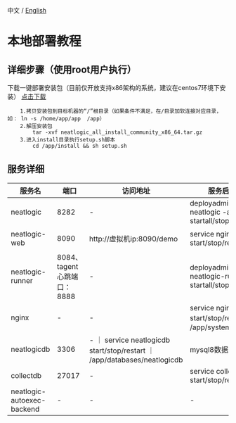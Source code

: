 中文 / [English](LOCAL_INSTALL.en.md)

# 本地部署教程

## 详细步骤（使用root用户执行）
下载一键部署安装包（目前仅开放支持x86架构的系统，建议在centos7环境下安装）
[点击下载](https://pan.baidu.com/s/1WsTvyIKjK-Bfd3kQzQfnZA?pwd=ccct)
```
	1.拷贝安装包到目标机器的“/”根目录（如果条件不满足，在/目录加软连接对应目录，如： ln -s /home/app/app  /app）
	2.解压安装包
		tar -xvf neatlogic_all_install_community_x86_64.tar.gz
	3.进入install目录执行setup.sh脚本
		cd /app/install && sh setup.sh
```

## 服务详细
|  服务名  |  端口  | 访问地址 | 服务启停命令 | 部署路径(更新版本) ｜描述 |
| ----  | ----  | ----  | ---- | ---- | 
| neatlogic | 8282 | - | deployadmin -s neatlogic -a startall/stopall/restartall | /app/systems/neatlogic/apps/neatlogic.war |tomcat后端服务 ,通过http://虚拟机ip:8282/neatlogic/tenant/check/demo验证服务是否正常 |
| neatlogic-web | 8090 | http://虚拟机ip:8090/demo | service nginx start/stop/restart | /app/systems/neatlogic-web/dist ｜ 前端服务 |
| neatlogic-runner | 8084、tagent心跳端口：8888 | - | deployadmin -s neatlogic-runner -a startall/stopall/restartall | app/systems/neatlogic/apps/ |执行器runner后端服务，通过http://虚拟机ip:8084/autoexecrunner/anonymous/api/rest/server/health/check/demo验证服务是否正常|
| nginx | - | - | service nginx start/stop/restart ｜ /app/systems/nginx/ | - |
| neatlogicdb | 3306 | - ｜ service neatlogicdb start/stop/restart ｜ /app/databases/neatlogicdb | mysql8数据库 |
| collectdb | 27017 | - | service collectdb start/stop/restart | /app/databases/collectdb | mongodb数据库 |
| neatlogic-autoexec-backend | - | - | - | /app/systems/autoexec/ | - |